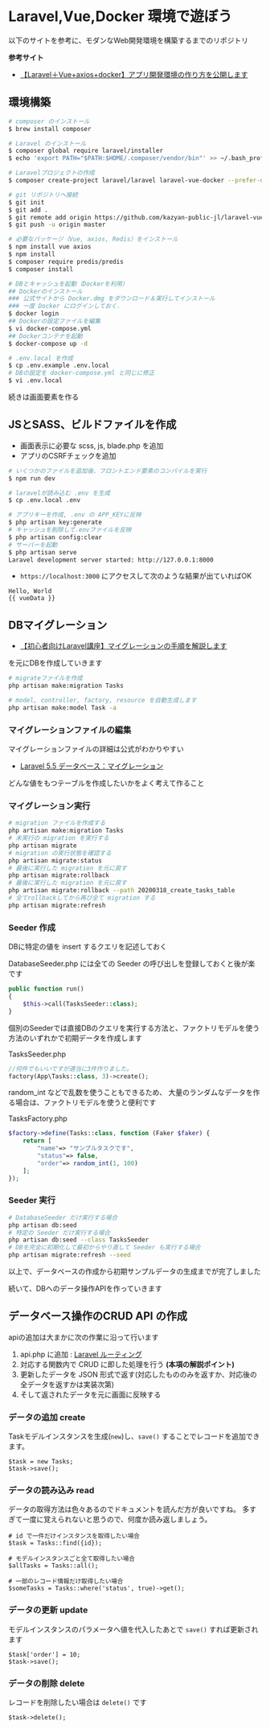 # Laravel,Vue,Docker 環境で遊ぼう

以下のサイトを参考に、モダンなWeb開発環境を構築するまでのリポジトリ

**参考サイト**

- [【Laravel＋Vue+axios+docker】アプリ開発環境の作り方を公開します](https://kumatetsublog.com/shoot/blog/laravel-vue-axios-docker)

## 環境構築

```sh
# composer のインストール
$ brew install composer

# Laravel のインストール
$ composer global require laravel/installer
$ echo 'export PATH="$PATH:$HOME/.composer/vendor/bin"' >> ~/.bash_profile

# Laravelプロジェクトの作成
$ composer create-project laravel/laravel laravel-vue-docker --prefer-dist

# git リポジトリへ接続
$ git init
$ git add .
$ git remote add origin https://github.com/kazyan-public-jl/laravel-vue-docker.git
$ git push -u origin master

# 必要なパッケージ（Vue, axios, Redis）をインストール
$ npm install vue axios
$ npm install
$ composer require predis/predis
$ composer install

# DBとキャッシュを起動（Dockerを利用）
## Dockerのインストール
### 公式サイトから Docker.dmg をダウンロード＆実行してインストール
### 一度 Docker にログインしておく.
$ docker login
## Dockerの設定ファイルを編集
$ vi docker-compose.yml
## Dockerコンテナを起動
$ docker-compose up -d

# .env.local を作成
$ cp .env.example .env.local
# DBの設定を docker-compose.yml と同じに修正
$ vi .env.local
```

続きは画面要素を作る

## JSとSASS、ビルドファイルを作成

- 画面表示に必要な scss, js, blade.php を追加
- アプリのCSRFチェックを追加

```sh
# いくつかのファイルを追加後、フロントエンド要素のコンパイルを実行
$ npm run dev

# laravelが読み込む .env を生成
$ cp .env.local .env

# アプリキーを作成, .env の APP_KEYに反映
$ php artisan key:generate
# キャッシュを削除して.envファイルを反映
$ php artisan config:clear
# サーバーを起動
$ php artisan serve
Laravel development server started: http://127.0.0.1:8000
```

- `https://localhost:3000` にアクセスして次のような結果が出ていればOK
```
Hello, World
{{ vueData }}
```

## DBマイグレーション

- [【初心者向けLaravel講座】マイグレーションの手順を解説します](https://kumatetsublog.com/shoot/blog/laravel-migration)

を元にDBを作成していきます

```sh
# migrateファイルを作成
php artisan make:migration Tasks

# model, controller, factory, resource を自動生成します
php artisan make:model Task -a
```

### マイグレーションファイルの編集

マイグレーションファイルの詳細は公式がわかりやすい
- [Laravel 5.5 データベース：マイグレーション](https://readouble.com/laravel/5.5/ja/migrations.html)

どんな値をもつテーブルを作成したいかをよく考えて作ること

### マイグレーション実行

```sh
# migration ファイルを作成する
php artisan make:migration Tasks
# 未実行の migration を実行する
php artisan migrate
# migration の実行状態を確認する
php artisan migrate:status
# 最後に実行した migration を元に戻す
php artisan migrate:rollback
# 最後に実行した migration を元に戻す
php artisan migrate:rollback --path 20200318_create_tasks_table
# 全てrollbackしてから再び全て migration する
php artisan migrate:refresh
```

### Seeder 作成

DBに特定の値を insert するクエリを記述しておく

DatabaseSeeder.php には全ての Seeder の呼び出しを登録しておくと後が楽です
```php
public function run()
{
    $this->call(TasksSeeder::class);
}
```

個別のSeederでは直接DBのクエリを実行する方法と、ファクトリモデルを使う方法のいずれかで初期データを作成します

TasksSeeder.php
```php
//何件でもいいですが適当に3件作りました。
factory(App\Tasks::class, 3)->create();
```

random_int などで乱数を使うこともできるため、
大量のランダムなデータを作る場合は、ファクトリモデルを使うと便利です

TasksFactory.php
```php
$factory->define(Tasks::class, function (Faker $faker) {
    return [
        "name"=> "サンプルタスクです",
        "status"=> false,
        "order"=> random_int(1, 100)
    ];
});
```

### Seeder 実行

```sh
# DatabaseSeeder だけ実行する場合
php artisan db:seed
# 特定の Seeder だけ実行する場合
php artisan db:seed --class TasksSeeder
# DBを完全に初期化して最初からやり直して Seeder も実行する場合
php artisan migrate:refresh --seed
```

以上で、データベースの作成から初期サンプルデータの生成までが完了しました

続いて、DBへのデータ操作APIを作っていきます

## データベース操作のCRUD API の作成

apiの追加は大まかに次の作業に沿って行います

1. api.php に追加 : [Laravel ルーティング](https://readouble.com/laravel/5.7/ja/routing.html)
2. 対応する関数内で CRUD に即した処理を行う **(本項の解説ポイント)**
3. 更新したデータを JSON 形式で返す(対応したもののみを返すか、対応後の全データを返すかは実装次第)
4. そして返されたデータを元に画面に反映する

### データの追加 create

Taskモデルインスタンスを生成(`new`)し、`save()` することでレコードを追加できます。
```
$task = new Tasks;
$task->save();
```

### データの読み込み read

データの取得方法は色々あるのでドキュメントを読んだ方が良いですね。
多すぎて一度に覚えられないと思うので、何度か読み返しましょう。
```
# id で一件だけインスタンスを取得したい場合
$task = Tasks::find({id});

# モデルインスタンスごと全て取得したい場合
$allTasks = Tasks::all();

# 一部のレコード情報だけ取得したい場合
$someTasks = Tasks::where('status', true)->get();
```

### データの更新 update

モデルインスタンスのパラメータへ値を代入したあとで `save()` すれば更新されます
```
$task['order'] = 10;
$task->save();
```

### データの削除 delete

レコードを削除したい場合は `delete()` です
```
$task->delete();
```
